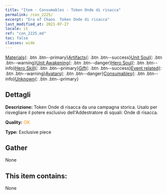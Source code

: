 ```yaml
---
title: "Item - Consumables - Token Onde di risacca"
permalink: /con_2225/
excerpt: "Era of Chaos  Token Onde di risacca"
last_modified_at: 2021-07-27
locale: it
ref: "con_2225.md"
toc: false
classes: wide
---
```

 [Materials](/ItemsIT/){: .btn .btn--primary}[Artifacts](/ItemsIT/Artifacts/){: .btn .btn--success}[Unit Soul](/ItemsIT/UnitSoul/){: .btn .btn--warning}[Unit Awakening](/ItemsIT/UnitAwakening/){: .btn .btn--danger}[Hero Soul](/ItemsIT/HeroSoul/){: .btn .btn--info}[Hero Skill](/ItemsIT/HeroSkill/){: .btn .btn--primary}[Gift](/ItemsIT/Gift/){: .btn .btn--success}[Event related](/ItemsIT/Events/){: .btn .btn--warning}[Avatars](/ItemsIT/Avatars/){: .btn .btn--danger}[Consumables](/ItemsIT/Consumables/){: .btn .btn--info}[Unknown](/ItemsIT/Unknown/){: .btn .btn--primary}

## Dettagli
 **Descrizione:** Token Onde di risacca da una campagna storica. Usalo per risvegliare il potere esclusivo dell'Addestratore di squali: Onde di risacca.

 **Quality:** <span style="color: #FF8C00">OK</span>

 **Type:** Exclusive piece

## Gather

  None

## This item contains:

  None

